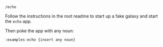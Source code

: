 `/echo`

Follow the instructions in the root readme to start up a fake galaxy and start the `echo` app.

Then poke the app with any noun:

`:examples-echo {insert any noun}`
